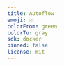 ```yaml
---
title: Autoflow
emoji: 📈
colorFrom: green
colorTo: gray
sdk: docker
pinned: false
license: mit
---
```

